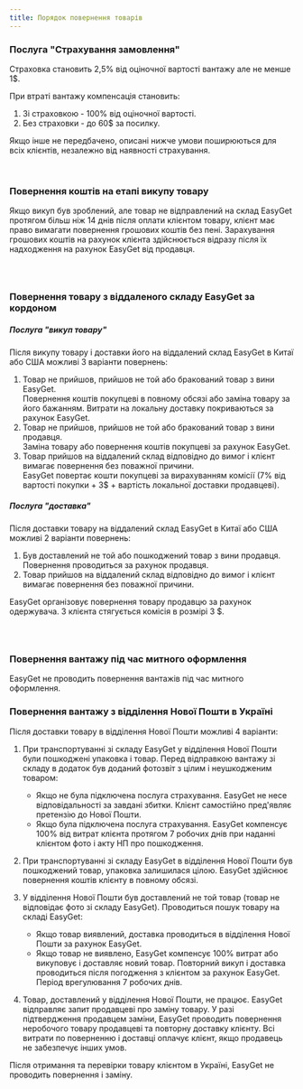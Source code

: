 ```yaml
---
title: Порядок повернення товарів
---
```

### Послуга "Страхування замовлення"

Страховка становить 2,5% від оціночної вартості вантажу але не менше 1$.

При втраті вантажу компенсація становить:

1. Зі страховкою - 100% від оціночної вартості.
2. Без страховки - до 60$ за посилку.

Якщо інше не передбачено, описані нижче умови поширюються для всіх клієнтів, незалежно від наявності страхування.

​

### Повернення коштів на етапі викупу товару

Якщо викуп був зроблений, але товар не відправлений на склад EasyGet протягом більш ніж 14 днів після оплати клієнтом товару, клієнт має право вимагати повернення грошових коштів без пені. Зарахування грошових коштів на рахунок клієнта здійснюється відразу після їх надходження на рахунок EasyGet від продавця.

### ​

### Повернення товару з віддаленого складу EasyGet за кордоном

##### Послуга "викуп товару"

Після викупу товару і доставки його на віддалений склад EasyGet в Китаї або США можливі 3 варіанти повернень:

1. Товар не прийшов, прийшов не той або бракований товар з вини EasyGet.\
   Повернення коштів покупцеві в повному обсязі або заміна товару за його бажанням. Витрати на локальну доставку покриваються за рахунок EasyGet.
2. Товар не прийшов, прийшов не той або бракований товар з вини продавця.\
   Заміна товару або повернення коштів покупцеві за рахунок EasyGet.
3. Товар прийшов на віддалений склад відповідно до вимог і клієнт вимагає повернення без поважної причини.\
   EasyGet повертає кошти покупцеві за вирахуванням комісії (7% від вартості покупки + 3$ + вартість локальної доставки продавцеві).

##### Послуга "доставка"

Після доставки товару на віддалений склад EasyGet в Китаї або США можливі 2 варіанти повернень:

1. Був доставлений не той або пошкоджений товар з вини продавця. Повернення проводиться за рахунок продавця.
2. Товар прийшов на віддалений склад відповідно до вимог і клієнт вимагає повернення без поважної причини.

EasyGet організовує повернення товару продавцю за рахунок одержувача. З клієнта стягується комісія в розмірі 3 $.

### ​

### Повернення вантажу під час митного оформлення

EasyGet не проводить повернення вантажів під час митного оформлення.



### Повернення вантажу з відділення Нової Пошти в Україні

Після доставки товару в відділення Нової Пошти можливі 4 варіанти:

1. При транспортуванні зі складу EasyGet у відділення Нової Пошти були пошкоджені упаковка і товар. Перед відправкою вантажу зі складу в додаток був доданий фотозвіт з цілим і неушкодженим товаром:

   * Якщо не була підключена послуга страхування. EasyGet не несе відповідальності за завдані збитки. Клієнт самостійно пред'являє претензію до Нової Пошти.
   * Якщо була підключена послуга страхування. EasyGet компенсує 100% від витрат клієнта протягом 7 робочих днів при наданні клієнтом фото і акту НП про пошкодження.
2. При транспортуванні зі складу EasyGet в відділення Нової Пошти був пошкоджений товар, упаковка залишилася цілою. EasyGet здійснює повернення коштів клієнту в повному обсязі.
3. У відділення Нової Пошти був доставлений не той товар (товар не відповідає фото зі складу EasyGet). Проводиться пошук товару на складі EasyGet:

   * Якщо товар виявлений, доставка проводиться в відділення Нової Пошти за рахунок EasyGet.
   * Якщо товар не виявлено, EasyGet компенсує 100% витрат або викуповує і доставляє новий товар. Повторний викуп і доставка проводиться після погодження з клієнтом за рахунок EasyGet.\
     Період врегулювання 7 робочих днів.
4. Товар, доставлений у відділення Нової Пошти, не працює. EasyGet відправляє запит продавцеві про заміну товару. У разі підтвердження продавцем заміни, EasyGet проводить повернення неробочого товару продавцеві та повторну доставку клієнту. Всі витрати по поверненню і доставці оплачує клієнт, якщо продавець не забезпечує інших умов.

Після отримання та перевірки товару клієнтом в Україні, EasyGet не проводить повернення і заміну.